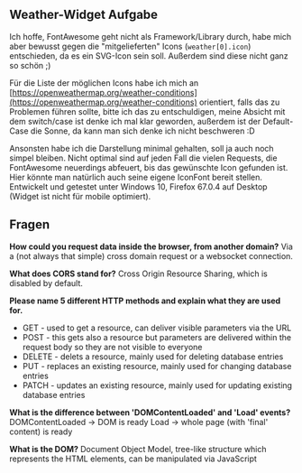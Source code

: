 ## Weather-Widget Aufgabe

Ich hoffe, FontAwesome geht nicht als Framework/Library durch, habe mich aber bewusst gegen die "mitgelieferten" Icons (`weather[0].icon`) entschieden, da es ein SVG-Icon sein soll. Außerdem sind diese nicht ganz so schön ;)  

Für die Liste der möglichen Icons habe ich mich an [https://openweathermap.org/weather-conditions](https://openweathermap.org/weather-conditions) orientiert, falls das zu Problemen führen sollte, bitte ich das zu entschuldigen, meine Absicht mit dem switch/case ist denke ich mal klar geworden, außerdem ist der Default-Case die Sonne, da kann man sich denke ich nicht beschweren :D  

Ansonsten habe ich die Darstellung minimal gehalten, soll ja auch noch simpel bleiben. Nicht optimal sind auf jeden Fall die vielen Requests, die FontAwesome neuerdings abfeuert, bis das gewünschte Icon gefunden ist. Hier könnte man natürlich auch seine eigene IconFont bereit stellen.
Entwickelt und getestet unter Windows 10, Firefox 67.0.4 auf Desktop (Widget ist nicht für mobile optimiert).

## Fragen

**How could you request data inside the browser, from another domain?**
 Via a (not always that simple) cross domain request or a websocket connection.

**What does CORS stand for?**
Cross Origin Resource Sharing, which is disabled by default.

**Please name 5 different HTTP methods and explain what they are used for.**
 - GET - used to get a resource, can deliver visible parameters via the URL
 - POST - this gets also a resource but parameters are delivered within the request body so they are not visible to everyone
 - DELETE - delets a resource, mainly used for deleting database entries
 - PUT - replaces an existing resource, mainly used for changing database entries
 -  PATCH - updates an existing resource, mainly used for updating existing database entries

**What is the difference between 'DOMContentLoaded' and 'Load' events?**
DOMContentLoaded -> DOM is ready
Load -> whole page (with 'final' content) is ready

**What is the DOM?**
Document Object Model, tree-like structure which represents the HTML elements, can be manipulated via JavaScript
